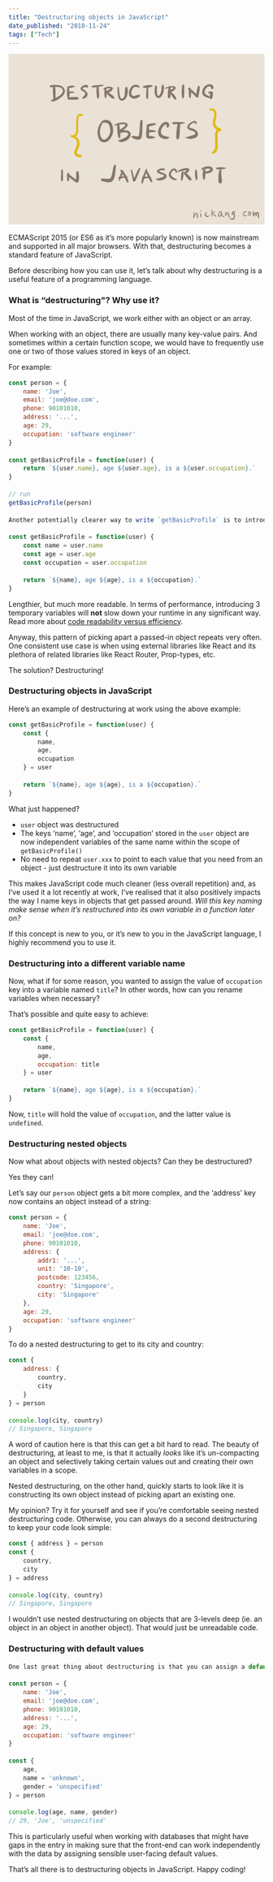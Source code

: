 ```yaml
---
title: "Destructuring objects in JavaScript"
date_published: "2018-11-24"
tags: ["Tech"]
---
```


![Destructuring objects in JavaScript nick ang blog](images/Destructuring-objects-in-JavaScript-nick-ang-blog.png)

ECMAScript 2015 (or ES6 as it’s more popularly known) is now mainstream and supported in all major browsers. With that, destructuring becomes a standard feature of JavaScript.

Before describing how you can use it, let’s talk about why destructuring is a useful feature of a programming language.

### What is “destructuring"? Why use it?

Most of the time in JavaScript, we work either with an object or an array.

When working with an object, there are usually many key-value pairs. And sometimes within a certain function scope, we would have to frequently use one or two of those values stored in keys of an object.

For example:

```js
const person = {
    name: 'Joe',
    email: 'joe@doe.com',
    phone: 90101010,
    address: '...',
    age: 29,
    occupation: 'software engineer'
}

const getBasicProfile = function(user) {
    return `${user.name}, age ${user.age}, is a ${user.occupation}.`
}

// run
getBasicProfile(person)

Another potentially clearer way to write `getBasicProfile` is to introduce intermediate variables and assign those values to them before the `return` statement, like so:

const getBasicProfile = function(user) {
    const name = user.name
    const age = user.age
    const occupation = user.occupation

    return `${name}, age ${age}, is a ${occupation}.`
}
```

Lengthier, but much more readable. In terms of performance, introducing 3 temporary variables will **not** slow down your runtime in any significant way. Read more about [code readability versus efficiency](/2018-11-16-code-readability-or-efficiency/).

Anyway, this pattern of picking apart a passed-in object repeats very often. One consistent use case is when using external libraries like React and its plethora of related libraries like React Router, Prop-types, etc.

The solution? Destructuring!

### Destructuring objects in JavaScript

Here’s an example of destructuring at work using the above example:

```js
const getBasicProfile = function(user) {
    const {
        name,
        age,
        occupation
    } = user

    return `${name}, age ${age}, is a ${occupation}.`
}
```

What just happened?

- `user` object was destructured
- The keys ‘name’, ‘age’, and ‘occupation’ stored in the `user` object are now independent variables of the same name within the scope of `getBasicProfile()`
- No need to repeat `user.xxx` to point to each value that you need from an object - just destructure it into its own variable

This makes JavaScript code much cleaner (less overall repetition) and, as I’ve used it a lot recently at work, I’ve realised that it also positively impacts the way I name keys in objects that get passed around. _Will this key naming make sense when it’s restructured into its own variable in a function later on?_

If this concept is new to you, or it’s new to you in the JavaScript language, I highly recommend you to use it.

### Destructuring into a different variable name

Now, what if for some reason, you wanted to assign the value of `occupation` key into a variable named `title`? In other words, how can you rename variables when necessary?

That’s possible and quite easy to achieve:

```js
const getBasicProfile = function(user) {
    const {
        name,
        age,
        occupation: title
    } = user

    return `${name}, age ${age}, is a ${occupation}.`
}
```

Now, `title` will hold the value of `occupation`, and the latter value is `undefined`.

### Destructuring nested objects

Now what about objects with nested objects? Can they be destructured?

Yes they can!

Let’s say our `person` object gets a bit more complex, and the ‘address’ key now contains an object instead of a string:

```js
const person = {
    name: 'Joe',
    email: 'joe@doe.com',
    phone: 90101010,
    address: {
        addr1: '...',
        unit: '10-10',
        postcode: 123456,
        country: 'Singapore',
        city: 'Singapore'
    },
    age: 29,
    occupation: 'software engineer'
}
```

To do a nested destructuring to get to its city and country:

```js
const {
    address: {
        country,
        city
    }
} = person

console.log(city, country)
// Singapore, Singapore
```

A word of caution here is that this can get a bit hard to read. The beauty of destructuring, at least to me, is that it actually _looks_ like it’s un-compacting an object and selectively taking certain values out and creating their own variables in a scope.

Nested destructuring, on the other hand, quickly starts to look like it is constructing its own object instead of picking apart an existing one.

My opinion? Try it for yourself and see if you’re comfortable seeing nested destructuring code. Otherwise, you can always do a second destructuring to keep your code look simple:

```js
const { address } = person
const {
    country,
    city
} = address

console.log(city, country)
// Singapore, Singapore
```

I wouldn’t use nested destructuring on objects that are 3-levels deep (ie. an object in an object in another object). That would just be unreadable code.

### Destructuring with default values

```js
One last great thing about destructuring is that you can assign a default value if a particular key doesn’t exist in the object being destructured:

const person = {
    name: 'Joe',
    email: 'joe@doe.com',
    phone: 90101010,
    address: '...',
    age: 29,
    occupation: 'software engineer'
}

const {
    age,
    name = 'unknown',
    gender = 'unspecified'
} = person

console.log(age, name, gender)
// 29, 'Joe', 'unspecified'
```

This is particularly useful when working with databases that might have gaps in the entry in making sure that the front-end can work independently with the data by assigning sensible user-facing default values.

That’s all there is to destructuring objects in JavaScript. Happy coding!


